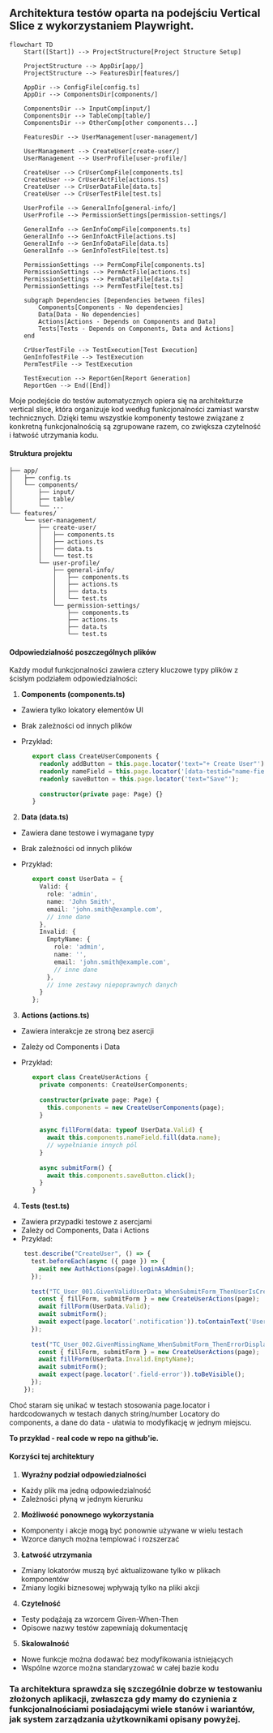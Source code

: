## Architektura testów oparta na podejściu Vertical Slice z wykorzystaniem Playwright.

```mermaid
flowchart TD
    Start([Start]) --> ProjectStructure[Project Structure Setup]
    
    ProjectStructure --> AppDir[app/]
    ProjectStructure --> FeaturesDir[features/]
    
    AppDir --> ConfigFile[config.ts]
    AppDir --> ComponentsDir[components/]
    
    ComponentsDir --> InputComp[input/]
    ComponentsDir --> TableComp[table/]
    ComponentsDir --> OtherComp[other components...]
    
    FeaturesDir --> UserManagement[user-management/]
    
    UserManagement --> CreateUser[create-user/]
    UserManagement --> UserProfile[user-profile/]
    
    CreateUser --> CrUserCompFile[components.ts]
    CreateUser --> CrUserActFile[actions.ts]
    CreateUser --> CrUserDataFile[data.ts]
    CreateUser --> CrUserTestFile[test.ts]
    
    UserProfile --> GeneralInfo[general-info/]
    UserProfile --> PermissionSettings[permission-settings/]
    
    GeneralInfo --> GenInfoCompFile[components.ts]
    GeneralInfo --> GenInfoActFile[actions.ts]
    GeneralInfo --> GenInfoDataFile[data.ts]
    GeneralInfo --> GenInfoTestFile[test.ts]
    
    PermissionSettings --> PermCompFile[components.ts]
    PermissionSettings --> PermActFile[actions.ts]
    PermissionSettings --> PermDataFile[data.ts]
    PermissionSettings --> PermTestFile[test.ts]
    
    subgraph Dependencies [Dependencies between files]
        Components[Components - No dependencies]
        Data[Data - No dependencies]
        Actions[Actions - Depends on Components and Data]
        Tests[Tests - Depends on Components, Data and Actions]
    end
    
    CrUserTestFile --> TestExecution[Test Execution]
    GenInfoTestFile --> TestExecution
    PermTestFile --> TestExecution
    
    TestExecution --> ReportGen[Report Generation]
    ReportGen --> End([End])

```


Moje podejście do testów automatycznych opiera się na architekturze vertical slice, która organizuje kod według funkcjonalności zamiast warstw technicznych. Dzięki temu wszystkie komponenty testowe związane z konkretną funkcjonalnością są zgrupowane razem, co zwiększa czytelność i łatwość utrzymania kodu.

#### Struktura projektu

```
├── app/
│   ├── config.ts
│   └── components/
│       ├── input/
│       ├── table/
│       └── ...
└── features/
    └── user-management/
        ├── create-user/
        │   ├── components.ts
        │   ├── actions.ts
        │   ├── data.ts
        │   └── test.ts
        └── user-profile/
            ├── general-info/
            │   ├── components.ts
            │   ├── actions.ts
            │   ├── data.ts
            │   └── test.ts
            └── permission-settings/
                ├── components.ts
                ├── actions.ts
                ├── data.ts
                └── test.ts
```

#### Odpowiedzialność poszczególnych plików

Każdy moduł funkcjonalności zawiera cztery kluczowe typy plików z ścisłym podziałem odpowiedzialności:

1. **Components (**components.ts**)**
- Zawiera tylko lokatory elementów UI
- Brak zależności od innych plików
- Przykład:

  ```typescript
     export class CreateUserComponents {
       readonly addButton = this.page.locator('text="+ Create User"');
       readonly nameField = this.page.locator('[data-testid="name-field"]');
       readonly saveButton = this.page.locator('text="Save"');
       
       constructor(private page: Page) {}
     }
  ```

2. **Data (**data.ts**)**
- Zawiera dane testowe i wymagane typy
- Brak zależności od innych plików
- Przykład:

  ```typescript
     export const UserData = {
       Valid: {
         role: 'admin',
         name: 'John Smith',
         email: 'john.smith@example.com',
         // inne dane
       },
       Invalid: {
         EmptyName: {
           role: 'admin',
           name: '',
           email: 'john.smith@example.com',
           // inne dane
         },
         // inne zestawy niepoprawnych danych
       }
     };
  ```

3. **Actions (**actions.ts**)**
- Zawiera interakcje ze stroną bez asercji
- Zależy od Components i Data
- Przykład:

  ```typescript
     export class CreateUserActions {
       private components: CreateUserComponents;
       
       constructor(private page: Page) {
         this.components = new CreateUserComponents(page);
       }
       
       async fillForm(data: typeof UserData.Valid) {
         await this.components.nameField.fill(data.name);
         // wypełnianie innych pól
       }
       
       async submitForm() {
         await this.components.saveButton.click();
       }
     }
  ```

4. **Tests (**test.ts**)**
- Zawiera przypadki testowe z asercjami
- Zależy od Components, Data i Actions
- Przykład:
   
 ```typescript
     test.describe("CreateUser", () => {
       test.beforeEach(async ({ page }) => {
         await new AuthActions(page).loginAsAdmin();
       });
       
       test("TC_User_001.GivenValidUserData_WhenSubmitForm_ThenUserIsCreated", async ({ page }) => {
         const { fillForm, submitForm } = new CreateUserActions(page);
         await fillForm(UserData.Valid);
         await submitForm();
         await expect(page.locator('.notification')).toContainText('User created successfully');
       });
       
       test("TC_User_002.GivenMissingName_WhenSubmitForm_ThenErrorDisplayed", async ({ page }) => {
         const { fillForm, submitForm } = new CreateUserActions(page);
         await fillForm(UserData.Invalid.EmptyName);
         await submitForm();
         await expect(page.locator('.field-error')).toBeVisible();
       });
     });
  ```

Choć staram się unikać w testach stosowania page.locator i hardcodowanych w testach danych string/number 
Locatory do components, a dane do data - ułatwia to modyfikację w jednym miejscu.

**To przykład - real code w repo na github'ie.**

#### Korzyści tej architektury

1. **Wyraźny podział odpowiedzialności**
  - Każdy plik ma jedną odpowiedzialność
  - Zależności płyną w jednym kierunku

2. **Możliwość ponownego wykorzystania**
  - Komponenty i akcje mogą być ponownie używane w wielu testach
  - Wzorce danych można templować i rozszerzać

3. **Łatwość utrzymania**
  - Zmiany lokatorów muszą być aktualizowane tylko w plikach komponentów
  - Zmiany logiki biznesowej wpływają tylko na pliki akcji

4. **Czytelność**
  - Testy podążają za wzorcem Given-When-Then
  - Opisowe nazwy testów zapewniają dokumentację

5. **Skalowalność**
  - Nowe funkcje można dodawać bez modyfikowania istniejących
  - Wspólne wzorce można standaryzować w całej bazie kodu

### Ta architektura sprawdza się szczególnie dobrze w testowaniu złożonych aplikacji, zwłaszcza gdy mamy do czynienia z funkcjonalnościami posiadającymi wiele stanów i wariantów, jak system zarządzania użytkownikami opisany powyżej.
